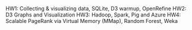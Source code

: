 HW1: Collecting & visualizing data, SQLite, D3 warmup, OpenRefine
HW2: D3 Graphs and Visualization
HW3: Hadoop, Spark, Pig and Azure
HW4: Scalable PageRank via Virtual Memory (MMap), Random Forest, Weka
